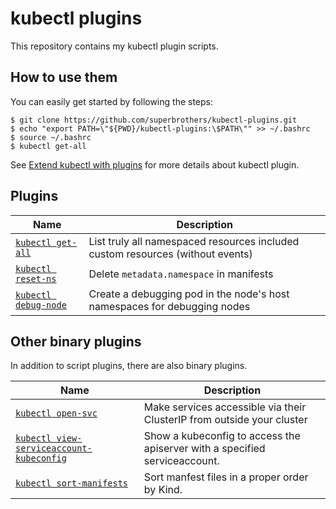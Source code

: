 # kubectl plugins

This repository contains my kubectl plugin scripts.

## How to use them

You can easily get started by following the steps:
```
$ git clone https://github.com/superbrothers/kubectl-plugins.git
$ echo "export PATH=\"${PWD}/kubectl-plugins:\$PATH\"" >> ~/.bashrc
$ source ~/.bashrc
$ kubectl get-all
```

See [Extend kubectl with plugins](https://kubernetes.io/docs/tasks/extend-kubectl/kubectl-plugins/) for more details about kubectl plugin.

## Plugins

| Name                                         | Description                                                                    |
|----------------------------------------------|--------------------------------------------------------------------------------|
| [`kubectl get-all`](./kubectl-get_all)       | List truly all namespaced resources included custom resources (without events) |
| [`kubectl reset-ns`](./kubectl-reset_ns)     | Delete `metadata.namespace` in manifests                                       |
| [`kubectl debug-node`](./kubectl-debug_node) | Create a debugging pod in the node's host namespaces for debugging nodes       |

## Other binary plugins

In addition to script plugins, there are also binary plugins.

| Name                                                                                                                       | Description                                                                |
|----------------------------------------------------------------------------------------------------------------------------|----------------------------------------------------------------------------|
| [`kubectl open-svc`](https://github.com/superbrothers/kubectl-open-svc-plugin)                                             | Make services accessible via their ClusterIP from outside your cluster     |
| [`kubectl view-serviceaccount-kubeconfig`](https://github.com/superbrothers/kubectl-view-serviceaccount-kubeconfig-plugin) | Show a kubeconfig to access the apiserver with a specified serviceaccount. |
| [`kubectl sort-manifests`](https://github.com/superbrothers/ksort)                                                         | Sort manfest files in a proper order by Kind.                              |
